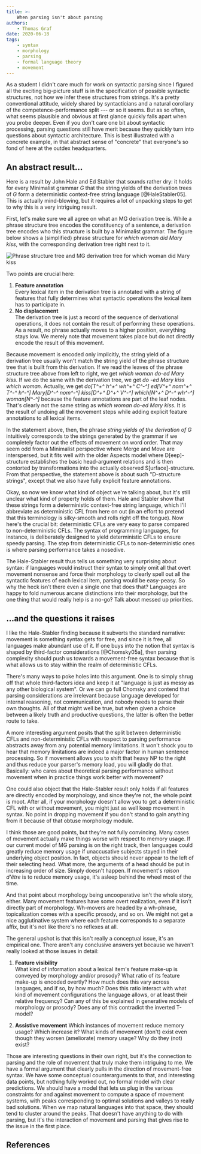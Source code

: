 ```yaml
---
title: >-
    When parsing isn't about parsing
authors:
    - Thomas Graf
date: 2020-06-18
tags:
    - syntax
    - morphology
    - parsing
    - formal language theory
    - movement
---
```


<!-- START_SUMMARY_BLOCK -->
As a student I didn't care much for work on syntactic parsing since I figured all the exciting big-picture stuff is in the specification of possible syntactic structures, not how we infer these structures from strings.
It's a pretty conventional attitude, widely shared by syntacticians and a natural corollary of the competence-performance split --- or so it seems.
But as so often, what seems plausible and obvious at first glance quickly falls apart when you probe deeper.
Even if you don't care one bit about syntactic processing, parsing questions still have merit because they quickly turn into questions about syntactic architecture.
This is best illustrated with a concrete example, in that abstract sense of "concrete" that everyone's so fond of here at the outdex headquarters.
<!-- END_SUMMARY_BLOCK -->


## An abstract result...

Here is a result by John Hale and Ed Stabler that sounds rather dry: it holds for every Minimalist grammar *G* that the string yields of the derivation trees of *G* form a deterministic context-free string language [@HaleStabler05].
This is actually mind-blowing, but it requires a lot of unpacking steps to get to why this is a very intriguing result.

First, let's make sure we all agree on what an MG derivation tree is.
While a phrase structure tree encodes the constituency of a sentence, a derivation tree encodes who this structure is built by a Minimalist grammar.
The figure below shows a (simplified) phrase structure for *which woman did Mary kiss*, with the corresponding derivation tree right next to it.

![Phrase structure tree and MG derivation tree for *which woman did Mary kiss*]({static}/img/thomas/beyond_parsing/derivationtree_example.svg)

Two points are crucial here:

1. **Feature annotation**  
   Every lexical item in the derivation tree is annotated with a string of features that fully determines what syntactic operations the lexical item has to participate in.
1. **No displacement**  
   The derivation tree is just a record of the sequence of derivational operations, it does not contain the result of performing these operations.
   As a result, no phrase actually moves to a higher position, everything stays low.
   We merely note that movement takes place but do not directly encode the result of this movement.

Because movement is encoded only implicitly, the string yield of a derivation tree usually won't match the string yield of the phrase structure tree that is built from this derivation.
If we read the leaves of the phrase structure tree above from left to right, we get *which woman do-ed Mary kiss*.
If we do the same with the derivation tree, we get *do -ed Mary kiss which woman*.
Actually, we get *do[T^+^ h^+^ wh^+^ C^-^] ed[V^+^ nom^+^ T^-^ h^-^] Mary[D^-^ nom^-^] kiss[D^+^ D^+^ V^-^] which[N^+^ D^-^ wh^-^] woman[N^-^]* because the feature annotations are part of the leaf nodes.
That's clearly not the same string as *which woman do-ed Mary kiss*.
It is the result of undoing all the movement steps while adding explicit feature annotations to all lexical items.

In the statement above, then, the phrase *string yields of the derivation of G* intuitively corresponds to the strings generated by the grammar if we completely factor out the effects of movement on word order.
That may seem odd from a Minimalist perspective where Merge and Move are interspersed, but it fits well with the older Aspects model where D[eep]-structure establishes the basic head-argument relations and is then contorted by transformations into the actually observed S[urface]-structure.
From that perspective, the statement above is about such "D-structure strings", except that we also have fully explicit feature annotations.

Okay, so now we know what kind of object we're talking about, but it's still unclear what kind of property holds of them.
Hale and Stabler show that these strings form a deterministic context-free string language, which I'll abbreviate as deterministic CFL from here on out (in an effort to pretend that this terminology is silky-smooth and rolls right off the tongue).
Now here's the crucial bit: deterministic CFLs are very easy to parse compared to non-deterministic CFLs.
The syntax of programming languages, for instance, is deliberately designed to yield deterministic CFLs to ensure speedy parsing.
The step from deterministic CFLs to non-deterministic ones is where parsing performance takes a nosedive.

The Hale-Stabler result thus tells us something very surprising about syntax: if languages would instruct their syntax to simply omit all that overt movement nonsense and force their morphology to clearly spell out all the syntactic features of each lexical item, parsing would be easy-peasy.
So why the heck isn't there even a single one that does that?
Languages are happy to fold numerous arcane distinctions into their morphology, but the one thing that would really help is a no-go?
Talk about messed up priorities.


## ...and the questions it raises

I like the Hale-Stabler finding because it subverts the standard narrative: movement is something syntax gets for free, and since it is free, all languages make abundant use of it.
If one buys into the notion that syntax is shaped by third-factor considerations [@Chomsky05a], then parsing complexity should push us towards a movement-free syntax because that is what allows us to stay within the realm of deterministic CFLs.

There's many ways to poke holes into this argument.
One is to simply shrug off that whole third-factors idea and keep it at "language is just as messy as any other biological system".
Or we can go full Chomsky and contend that parsing considerations are irrelevant because language developed for internal reasoning, not communication, and nobody needs to parse their own thoughts.
All of that might well be true, but when given a choice between a likely truth and productive questions, the latter is often the better route to take.

A more interesting argument posits that the split between deterministic CFLs and non-deterministic CFLs with respect to parsing performance abstracts away from any potential memory limitations.
It won't shock you to hear that memory limitations are indeed a major factor in human sentence processing. 
So if movement allows you to shift that heavy NP to the right and thus reduce your parser's memory load, you will gladly do that.
Basically: who cares about theoretical parsing performance without movement when in practice things work better with movement?

One could also object that the Hale-Stabler result only holds if all features are directly encoded by morphology, and since they're not, the whole point is moot.
After all, if your morphology doesn't allow you to get a deterministic CFL with or without movement, you might just as well keep movement in syntax.
No point in dropping movement if you don't stand to gain anything from it because of that obtuse morphology module.

I think those are good points, but they're not fully convincing.
Many cases of movement actually make things worse with respect to memory usage.
If our current model of MG parsing is on the right track, then languages could greatly reduce memory usage if unaccusative subjects stayed in their underlying object position.
In fact, objects should never appear to the left of their selecting head.
What more, the arguments of a head should be put in increasing order of size.
Simply doesn't happen.
If movement's *raison d'être* is to reduce memory usage, it's asleep behind the wheel most of the time.

And that point about morphology being uncooperative isn't the whole story, either.
Many movement features have some overt realization, even if it isn't directly part of morphology.
Wh-movers are headed by a wh-phrase, topicalization comes with a specific prosody, and so on.
We might not get a nice agglutinative system where each feature corresponds to a separate affix, but it's not like there's no reflexes at all.

The general upshot is that this isn't really a conceptual issue, it's an empirical one.
There aren't any conclusive answers yet because we haven't really looked at those issues in detail:

1. **Feature visibility**  
   What kind of information about a lexical item's feature make-up is conveyed by morphology and/or prosody?
   What ratio of its feature make-up is encoded overtly?
   How much does this vary across languages, and if so, by how much?
   Does this ratio interact with what kind of movement configurations the language allows, or at least their relative frequency?
   Can any of this be explained in generative models of morphology or prosody?
   Does any of this contradict the inverted T-model?

1. **Assistive movement**
   Which instances of movement reduce memory usage?
   Which increase it?
   What kinds of movement (don't) exist even though they worsen (ameliorate) memory usage?
   Why do they (not) exist?

Those are interesting questions in their own right, but it's the connection to parsing and the role of movement that truly make them intriguing to me.
We have a formal argument that clearly pulls in the direction of movement-free syntax.
We have some conceptual counterarguments to that, and interesting data points, but nothing fully worked out, no formal model with clear predictions.
We should have a model that lets us plug in the various constraints for and against movement to compute a space of movement systems, with peaks corresponding to optimal solutions and valleys to really bad solutions.
When we map natural languages into that space, they should tend to cluster around the peaks.
That doesn't have anything to do with parsing, but it's the interaction of movement and parsing that gives rise to the issue in the first place.


## References
